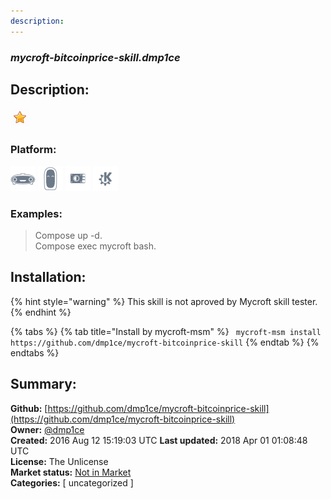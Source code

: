 ```yaml
---
description: 
---
```


### _mycroft-bitcoinprice-skill.dmp1ce_  
## Description:  
  
![](../.gitbook/assets/star.png)  
  
### Platform:  
 ![Mark I](../.gitbook/assets/mark-1-icon.png)  ![Mark II](../.gitbook/assets/mark-2-icon.png)  ![Picroft](../.gitbook/assets/picroft-icon.png)  ![plasmoid](../.gitbook/assets/kde.png)   
### Examples:  
> Compose up -d.  
> Compose exec mycroft bash.  
  
## Installation:  
{% hint style="warning" %}
This skill is not aproved by Mycroft skill tester.
{% endhint %}
    
{% tabs %}
{% tab title="Install by mycroft-msm" %}
``` mycroft-msm install https://github.com/dmp1ce/mycroft-bitcoinprice-skill```
{% endtab %}
  {% endtabs %}
    
## Summary:  
**Github:** [https://github.com/dmp1ce/mycroft-bitcoinprice-skill](https://github.com/dmp1ce/mycroft-bitcoinprice-skill)  
**Owner:** [@dmp1ce](https://github.com/dmp1ce)  
**Created:** 2016 Aug 12 15:19:03 UTC  **Last updated:** 2018 Apr 01 01:08:48 UTC  
**License:** The Unlicense  
**Market status:** [Not in Market](https://market.mycroft.ai/skill/)  
**Categories:** [ uncategorized ]   
